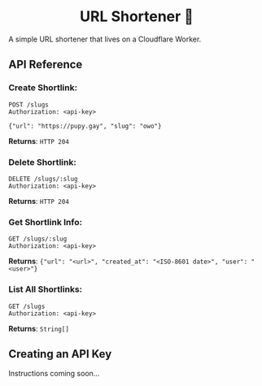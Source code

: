 <h1 align="center">URL Shortener 🔗</h1>

A simple URL shortener that lives on a Cloudflare Worker.

## API Reference
### Create Shortlink:
```http
POST /slugs
Authorization: <api-key>

{"url": "https://pupy.gay", "slug": "owo"}
```
**Returns**: `HTTP 204`

### Delete Shortlink:
```http
DELETE /slugs/:slug
Authorization: <api-key>
```
**Returns**: `HTTP 204`

### Get Shortlink Info:
```http
GET /slugs/:slug
Authorization: <api-key>
```

**Returns**: `{"url": "<url>", "created_at": "<ISO-8601 date>", "user": "<user>"}`

### List All Shortlinks:
```http
GET /slugs
Authorization: <api-key>
```

**Returns**: `String[]`

## Creating an API Key
Instructions coming soon...
